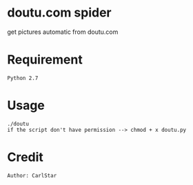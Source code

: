 # doutu.com spider

get pictures automatic from doutu.com

# Requirement
```
Python 2.7
```

# Usage
```
./doutu 
if the script don't have permission --> chmod + x doutu.py
```

# Credit
```
Author: CarlStar
```
